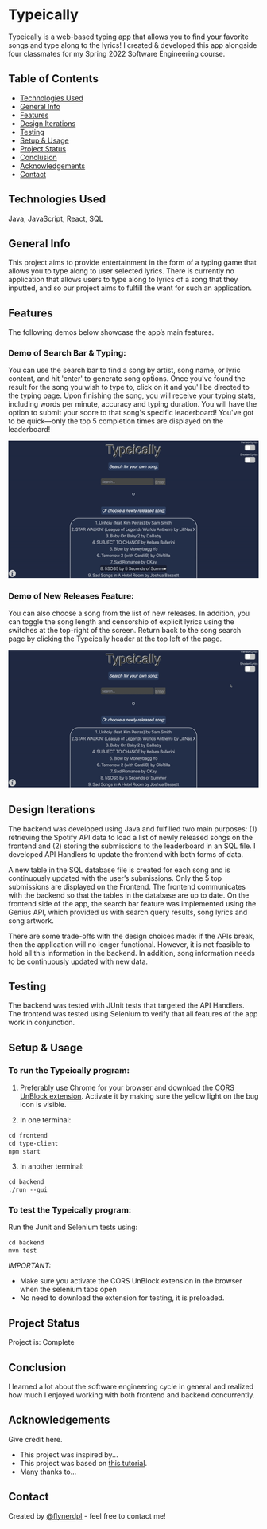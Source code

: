 # Typeically
Typeically is a web-based typing app that allows you to find your favorite songs and type along to the lyrics! I created & developed this app alongside four classmates for my Spring 2022 Software Engineering course.

## Table of Contents
* [Technologies Used](#technologies-used)
* [General Info](#general-info)
* [Features](#features)
* [Design Iterations](#design-iterations)
* [Testing](#testing)
* [Setup & Usage](#setup-&-usage)
* [Project Status](#project-status)
* [Conclusion](#conclusion)
* [Acknowledgements](#acknowledgements)
* [Contact](#contact)
<!-- * [License](#license) -->

## Technologies Used
Java, JavaScript, React, SQL

## General Info

This project aims to provide entertainment in the form of a typing game that allows you to type along to user selected lyrics. There is currently no application that allows users to type along to lyrics of a song that they inputted, and so our project aims to fulfill the want for such an application.

## Features

The following demos below showcase the app’s main features.

### Demo of Search Bar & Typing:

You can use the search bar to find a song by artist, song name, or lyric content, and hit 'enter' to generate song options. Once you've found the result for the song you wish to type to, click on it and you'll be directed to the typing page. Upon finishing the song, you will receive your typing stats, including words per minute, accuracy and typing duration. You will have the option to submit your score to that song's specific leaderboard! You've got to be quick—only the top 5 completion times are displayed on the leaderboard!

<p align="center">
    <img src="type-demo.gif" alt="A user searches for a song and types to it, and their typing statistics and place in the leaderboard appear at the end.">
</p>

### Demo of New Releases Feature:

You can also choose a song from the list of new releases. In addition, you can toggle the song length and censorship of explicit lyrics using the switches at the top-right of the screen. Return back to the song search page by clicking the Typeically header at the top left of the page.

<p align="center">
    <img src="type-demo2.gif" alt="A user toggles the shorten and censor options in the top-right corner and chooses a newly released song.">
</p>

## Design Iterations

The backend was developed using Java and fulfilled two main purposes: (1) retrieving the Spotify API data to load a list of newly released songs on the frontend and (2) storing the submissions to the leaderboard in an SQL file. I developed API Handlers to update the frontend with both forms of data.

A new table in the SQL database file is created for each song and is continuously updated with the user’s submissions. Only the 5 top submissions are displayed on the Frontend. The frontend communicates with the backend so that the tables in the database are up to date. On the frontend side of the app, the search bar feature was implemented using the Genius API, which provided us with search query results, song lyrics and song artwork.

There are some trade-offs with the design choices made: if the APIs break, then the application will no longer functional. However, it is not feasible to hold all this information in the backend. In addition, song information needs to be continuously updated with new data.

## Testing

The backend was tested with JUnit tests that targeted the API Handlers. The frontend was tested using Selenium to verify that all features of the app work in conjunction.
     
## Setup & Usage

### To run the Typeically program:
    
1. Preferably use Chrome for your browser and download the [CORS UnBlock extension](https://docs.google.com/document/d/1kAGzs_0YeLkAXbZUFNlNNj2SrcmW8tcc3CuH0Uy6cQ8/edit#heading=h.iiwoysfq2rkn). Activate it by making sure the yellow light on the bug icon is visible.

2. In one terminal:
```
cd frontend    
cd type-client
npm start
```
3. In another terminal:
```    
cd backend
./run --gui
```
### To test the Typeically program:
    
Run the Junit and Selenium tests using:
```
cd backend
mvn test
```
*IMPORTANT:*
- Make sure you activate the CORS UnBlock extension in the browser when the selenium tabs open
- No need to download the extension for testing, it is preloaded.

## Project Status
Project is: Complete

## Conclusion

I learned a lot about the software engineering cycle in general and realized how much I enjoyed working with both frontend and backend concurrently.


## Acknowledgements
Give credit here.
- This project was inspired by...
- This project was based on [this tutorial](https://www.example.com).
- Many thanks to...

## Contact
Created by [@flynerdpl](https://www.flynerd.pl/) - feel free to contact me!
